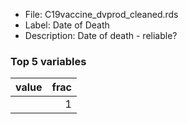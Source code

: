 

* File: C19vaccine_dvprod_cleaned.rds
* Label: Date of Death
* Description: Date of death - reliable?

### Top 5 variables
| value   |   frac |
|:--------|-------:|
|         |      1 |
        